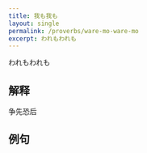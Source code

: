 ```yaml
---
title: 我も我も
layout: single
permalink: /proverbs/ware-mo-ware-mo
excerpt: われもわれも
---
```


われもわれも

## 解释

争先恐后

## 例句

